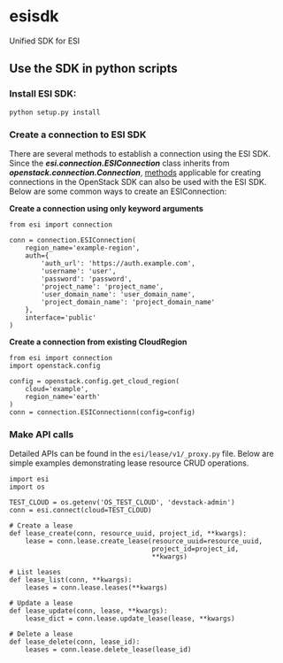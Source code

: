 # esisdk
Unified SDK for ESI

## Use the SDK in python scripts
### Install ESI SDK:
```
python setup.py install
```

### Create a connection to ESI SDK

There are several methods to establish a connection using the ESI SDK. Since the ***esi.connection.ESIConnection*** class inherits from ***openstack.connection.Connection***, [methods](https://docs.openstack.org/openstacksdk/latest/user/connection.html) applicable for creating connections in the OpenStack SDK can also be used with the ESI SDK. Below are some common ways to create an ESIConnection:

**Create a connection using only keyword arguments**
```
from esi import connection

conn = connection.ESIConnection(
    region_name='example-region',
    auth={
        'auth_url': 'https://auth.example.com',
        'username': 'user',
        'password': 'password',
        'project_name': 'project_name',
        'user_domain_name': 'user_domain_name',
        'project_domain_name': 'project_domain_name'
    },
    interface='public'
)
```
**Create a connection from existing CloudRegion**
```
from esi import connection
import openstack.config

config = openstack.config.get_cloud_region(
    cloud='example',
    region_name='earth'
)
conn = connection.ESIConnectionn(config=config)
```

### Make API calls
Detailed APIs can be found in the  `esi/lease/v1/_proxy.py` file. Below are simple examples demonstrating lease resource CRUD operations.
```
import esi
import os

TEST_CLOUD = os.getenv('OS_TEST_CLOUD', 'devstack-admin')
conn = esi.connect(cloud=TEST_CLOUD)

# Create a lease
def lease_create(conn, resource_uuid, project_id, **kwargs):
    lease = conn.lease.create_lease(resource_uuid=resource_uuid,
                                    project_id=project_id,
                                    **kwargs)

# List leases
def lease_list(conn, **kwargs):
    leases = conn.lease.leases(**kwargs)

# Update a lease
def lease_update(conn, lease, **kwargs):
    lease_dict = conn.lease.update_lease(lease, **kwargs)

# Delete a lease
def lease_delete(conn, lease_id):
    leases = conn.lease.delete_lease(lease_id)

```
